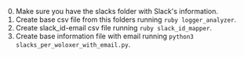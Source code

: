 0. Make sure you have the slacks folder with Slack's information.
1. Create base csv file from this folders running `ruby logger_analyzer`.
2. Create slack_id-email csv file running `ruby slack_id_mapper`.
3. Create base information file with email running `python3 slacks_per_woloxer_with_email.py`.
